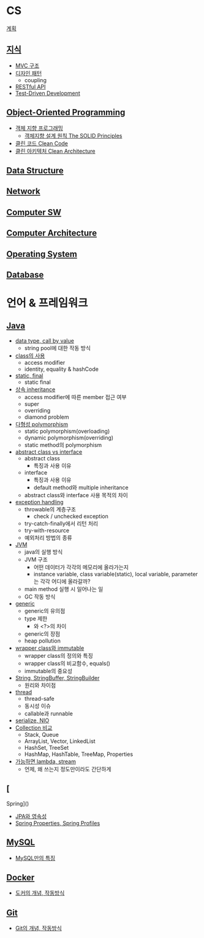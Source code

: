 # CS

[계획](./plan.md)

## [지식]()
 - [MVC 구조]()
 - [디자인 패턴]()
   - coupling
 - [RESTful API]()
 - [Test-Driven Development]()

## [Object-Oriented Programming](https://hyelie.tistory.com/category/CS/OOP)
 - [객체 지향 프로그래밍](https://hyelie.tistory.com/entry/%EA%B0%9D%EC%B2%B4%EC%A7%80%ED%96%A5-%ED%94%84%EB%A1%9C%EA%B7%B8%EB%9E%98%EB%B0%8D-Object-Oriented-Programming)
    - [객체지향 설계 원칙 The SOLID Principles]()
 - [클린 코드 Clean Code]()
 - [클린 아키텍처 Clean Architecture]()

## [Data Structure]()

## [Network]()

## [Computer SW]()

## [Computer Architecture]()

## [Operating System]()

## [Database]()

# 언어 & 프레임워크

## [Java]()

- [data type, call by value](https://hyelie.tistory.com/entry/Data-types-String-constant-pool-Call-by-value)
  - string pool에 대한 작동 방식
- [class의 사용](https://hyelie.tistory.com/entry/Java-Class)
  - access modifier
  - identity, equality & hashCode
- [static, final](https://hyelie.tistory.com/entry/Java-static-final)
  - static final
- [상속 inheritance](https://hyelie.tistory.com/entry/Java-Inheritance)
  - access modifier에 따른 member 접근 여부
  - super
  - overriding
  - diamond problem
- [다형성 polymorphism](https://hyelie.tistory.com/entry/Java-Polymorphism)
  - static polymorphism(overloading)
  - dynamic polymorphism(overriding)
  - static method의 polymorphism
- [abstract class vs interface](https://hyelie.tistory.com/entry/Java-abstract-class-vs-interface)
  - abstract class
    - 특징과 사용 이유
  - interface
    - 특징과 사용 이유
    - default method와 multiple inheritance
  - abstract class와 interface 사용 목적의 차이
- [exception handling](https://hyelie.tistory.com/entry/Java-Exception-Handling)
  - throwable의 계층구조
    - check / unchecked exception
  - try-catch-finally에서 리턴 처리
  - try-with-resource
  - 예외처리 방법의 종류
- [JVM](https://hyelie.tistory.com/entry/Java-Java-Virtual-Machine)
  - java의 실행 방식
  - JVM 구조
    - 어떤 데이터가 각각의 메모리에 올라가는지
    - instance variable, class variable(static), local variable, parameter는 각각 어디에 올라갈까?
  - main method 실행 시 일어나는 일
  - GC 작동 방식   
- [generic](https://hyelie.tistory.com/entry/Java-Generic)
  - generic의 유의점
  - type 제한
    - <T>와 <?>의 차이
  - generic의 장점
  - heap pollution
- [wrapper class와 immutable](https://hyelie.tistory.com/entry/Java-Primitive-Wrapper-Class)
  - wrapper class의 정의와 특징
  - wrapper class의 비교함수, equals()
  - immutable의 중요성
- [String, StringBuffer, StringBuilder](https://hyelie.tistory.com/entry/Java-String-vs-StringBuffer-vs-StringBuilder)
  - 원리와 차이점
- [thread]()
  - thread-safe
  - 동시성 이슈
  - callable과 runnable
- [serialize, NIO]()
- [Collection 비교]()
  - Stack, Queue
  - ArrayList, Vector, LinkedList
  - HashSet, TreeSet
  - HashMap, HashTable, TreeMap, Properties
- [가능하면 lambda, stream]()
  - 언제, 왜 쓰는지 정도만이라도 간단하게

## [
Spring]()
 - [JPA와 영속성]()
 - [Spring Properties, Spring Profiles]()

## [MySQL]()
 - [MySQL만의 특징]()

## [Docker]()
 - [도커의 개념, 작동방식]()

## [Git]()
 - [Git의 개념, 작동방식]()
    
</br>

